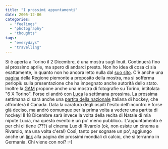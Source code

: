 ```yaml
---
title: "I prossimi appuntamenti"
date: 2005-12-06
categories: 
  - "feelings"
  - "photography"
  - "thoughts"
tags: 
  - "everydays"
  - "travelling"
---
```


Si è aperta a Torino il 2 Dicembre, è una mostra sugli Inuit. Continuerà fino al prossimo aprile, ma spero di andarci presto. Non ho idea di cosa ci sia esattamente, in quanto non ho ancora letto nulla dal [suo sito](http://www.popolidelghiaccio.it/). C'è anche una [pagina](http://www.regione.piemonte.it/museoscienzenaturali/mostre/inuit.htm) della Regione piemonte a proposito della mostra, ma si sofferma perlopiù sulla presentazione che ha impegnato anche autorità dello stato. Inoltre la [GAM](http://www.gamtorino.it/gam_ita.htm) propone anche una mostra di fotografie su Torino, intitolata "6 X Torino". Forse ci andrò con [Luca](http://planet.gentoo.org/developers/lu_zero) la settimana prossima. La prossima settimana ci sarà anche una [partita della nazionale](http://www.ticketone.it) Italiana di hockey, che affronterà il Canada. Data la caratura degli ospiti l'esito dell'incontro è forse già deciso, ma andrò comunque per la prima volta a vedere una partita di hockey! Il 18 Dicembre sarà invece la volta della recita di Natale di mia nipote Lucia, ma questo evento è un po' meno pubblico.. L'appuntamento è per chi ci tiene (???) al cinema Lux di Rivarolo (ok, non esiste un cinema a Rivarolo, ma una volta c'era!) Così, tanto per sognare un po', aggiungo anche un [link](http://www.viaggio-in-germania.de/mondiali2006.html) alla pagina dei prossimi mondiali di calcio, che si terranno in Germania. Chi viene con noi? :-)
